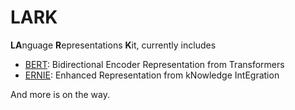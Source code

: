 # LARK

**LA**nguage **R**epresentations **K**it, currently includes

- [BERT](./BERT): Bidirectional Encoder Representation from Transformers
- [ERNIE](./ERNIE): Enhanced Representation from kNowledge IntEgration


And more is on the way.
